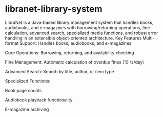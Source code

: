 # libranet-library-system
LibraNet is a Java-based library management system that handles books, audiobooks, and e-magazines with borrowing/returning operations, fine calculation, advanced search, specialized media functions, and robust error handling in an extensible object-oriented architecture.
Key Features
Multi-format Support: Handles books, audiobooks, and e-magazines

Core Operations: Borrowing, returning, and availability checking

Fine Management: Automatic calculation of overdue fines (10 rs/day)

Advanced Search: Search by title, author, or item type

Specialized Functions:

Book page counts

Audiobook playback functionality

E-magazine archiving
